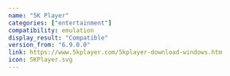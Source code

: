 ```yaml
---
name: "5K Player"
categories: ["entertainment"]
compatibility: emulation
display_result: "Compatible"
version_from: "6.9.0.0"
link: https://www.5kplayer.com/5kplayer-download-windows.htm
icon: 5KPlayer.svg
---
```

